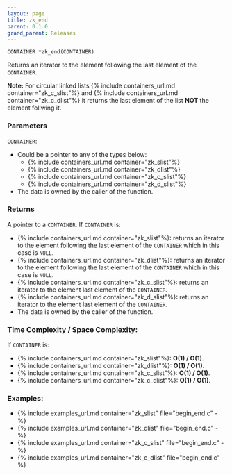 ```yaml
---
layout: page
title: zk_end
parent: 0.1.0
grand_parent: Releases
---
```


```
CONTAINER *zk_end(CONTAINER)
```

Returns an iterator to the element following the last element of the `CONTAINER`.

**Note:** For circular linked lists {% include containers_url.md container="zk_c_slist"%} and {% include containers_url.md container="zk_c_dlist"%} it returns the last element of the list **NOT** the element follwing it.

### Parameters

`CONTAINER`:
- Could be a pointer to any of the types below:
  - {% include containers_url.md container="zk_slist"%}
  - {% include containers_url.md container="zk_dlist"%}
  - {% include containers_url.md container="zk_c_slist"%}
  - {% include containers_url.md container="zk_d_slist"%}
- The data is owned by the caller of the function.

### Returns
A pointer to a `CONTAINER`. If `CONTAINER` is:
- {% include containers_url.md container="zk_slist"%}: returns an iterator to the element following the last element of the `CONTAINER` which in this case is `NULL`.
- {% include containers_url.md container="zk_dlist"%}: returns an iterator to the element following the last element of the `CONTAINER` which in this case is `NULL`.
- {% include containers_url.md container="zk_c_slist"%}: returns an iterator to the element last element of the `CONTAINER`.
- {% include containers_url.md container="zk_d_slist"%}: returns an iterator to the element last element of the `CONTAINER`.
- The data is owned by the caller of the function.

### Time Complexity / Space Complexity:
If `CONTAINER` is:
- {% include containers_url.md container="zk_slist"%}: **O(1) / O(1)**.
- {% include containers_url.md container="zk_dlist"%}: **O(1) / O(1)**.
- {% include containers_url.md container="zk_c_slist"%}: **O(1) / O(1)**.
- {% include containers_url.md container="zk_c_dlist"%}: **O(1) / O(1)**.

### Examples:
- {% include examples_url.md container="zk_slist" file="begin_end.c" -%}
- {% include examples_url.md container="zk_dlist" file="begin_end.c" -%}
- {% include examples_url.md container="zk_c_slist" file="begin_end.c" -%}
- {% include examples_url.md container="zk_c_dlist" file="begin_end.c" -%}


